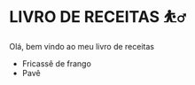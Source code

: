 # LIVRO DE RECEITAS :basketball_man:

Olá, bem vindo ao meu livro de receitas

- Fricassê de frango 
- Pavê

